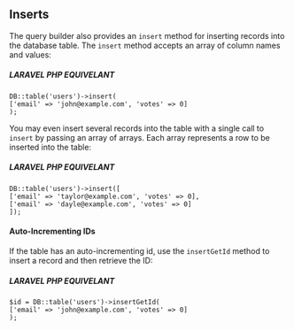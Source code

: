 ## Inserts

The query builder also provides an `insert` method for inserting records into the database table. The `insert` method accepts an array of column names and values:

##### LARAVEL PHP EQUIVELANT
```
DB::table('users')->insert(
['email' => 'john@example.com', 'votes' => 0]
);
```
You may even insert several records into the table with a single call to `insert` by passing an array of arrays. Each array represents a row to be inserted into the table:

##### LARAVEL PHP EQUIVELANT
```
DB::table('users')->insert([
['email' => 'taylor@example.com', 'votes' => 0],
['email' => 'dayle@example.com', 'votes' => 0]
]);
```
#### Auto-Incrementing IDs

If the table has an auto-incrementing id, use the `insertGetId` method to insert a record and then retrieve the ID:

##### LARAVEL PHP EQUIVELANT
```
$id = DB::table('users')->insertGetId(
['email' => 'john@example.com', 'votes' => 0]
);
```

